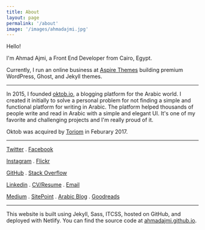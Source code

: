 ```yaml
---
title: About
layout: page
permalink: '/about'
image: '/images/ahmadajmi.jpg'
---
```


Hello!

I'm Ahmad Ajmi, a Front End Developer from Cairo, Egypt.

<div hidden>
Learning to code was a life change for me, I graduated with a degree in Accounting, but I quit it entirely and moved on to learn how to code in HTML & CSS, and then I landed my first job as a web developer back in 2012.

---
</div>

Currently, I run an online business at [Aspire Themes](https://aspirethemes.com/) building premium WordPress, Ghost, and Jekyll themes.

---

In 2015, I founded [oktob.io](https://oktob.io/), a blogging platform for the Arabic world. I created it initially to solve a personal problem for not finding a simple and functional platform for writing in Arabic. The platform helped thousands of people write and read in Arabic with a simple and elegant UI. It's one of my favorite and challenging projects and I'm really proud of it.

Oktob was acquired by [Toriom](http://toriom.com/) in Feburary 2017.

---

<a href='{{ site.twitter }}'>Twitter</a> . <a href='{{ site.facebook }}'>Facebook</a>

<a href='{{ site.instagram }}'>Instagram</a> . <a href='{{ site.flickr }}'>Flickr</a>

<a href='{{ site.github }}'>GitHub</a> . <a href='{{ site.stackoverflow }}'>Stack Overflow</a>

<a href='{{ site.linkedin }}'>Linkedin</a> . <a href='{{ site.resume }}'>CV/Resume</a> . <a href='{{ site.mailto }}'>Email</a>

<a href='{{ site.medium }}'>Medium</a> .  <a href='{{ site.sitepoint }}'>SitePoint</a> . <a href='{{ site.arabicBlog }}'>Arabic Blog</a> . <a href='{{ site.goodreads }}'>Goodreads</a>

---

This website is built using Jekyll, Sass, ITCSS, hosted on GitHub, and deployed with Netlify. You can find the source code at [ahmadajmi.github.io](https://github.com/ahmadajmi/ahmadajmi.github.io).